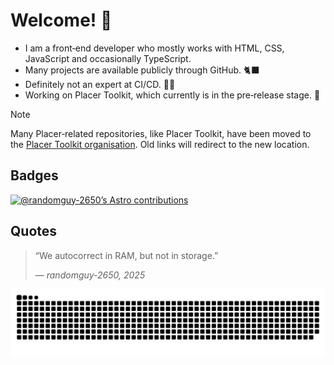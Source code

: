 # Welcome! 👋

- I am a front‐end developer who mostly works with HTML, CSS, JavaScript and occasionally TypeScript. 
- Many projects are available publicly through GitHub. 🐈‍⬛
- Definitely not an expert at CI/CD. 🤖🤔
- Working on Placer Toolkit, which currently is in the pre‐release stage. 👀

<!-- Hide this callout after this date: 1 March 2026 -->
> [!NOTE]
> Many Placer‐related repositories, like Placer Toolkit, have been moved to the [Placer Toolkit organisation](https://github.com/placer-toolkit). Old links will redirect to the new location.

## Badges

[![@randomguy-2650’s Astro contributions](https://astro.badg.es/v2/contributor/randomguy-2650.svg)](https://astro.badg.es/contributor/randomguy-2650/)

## Quotes

> “We autocorrect in RAM, but not in storage.”
> <footer>— <cite>randomguy-2650, 2025</cite></footer>

<!-- https://github.com/Platane/snk — Great work! -->

<picture>
    <source srcset="./dist/github-snake-dark.svg" media="(prefers-color-scheme: dark)" />
    <source srcset="./dist/github-snake.svg" media="(prefers-color-scheme: light)" />
    <img src="./dist/github-snake.svg" alt="@randomguy-2650’s GitHub contribution grid as a snake game" />
</picture>

